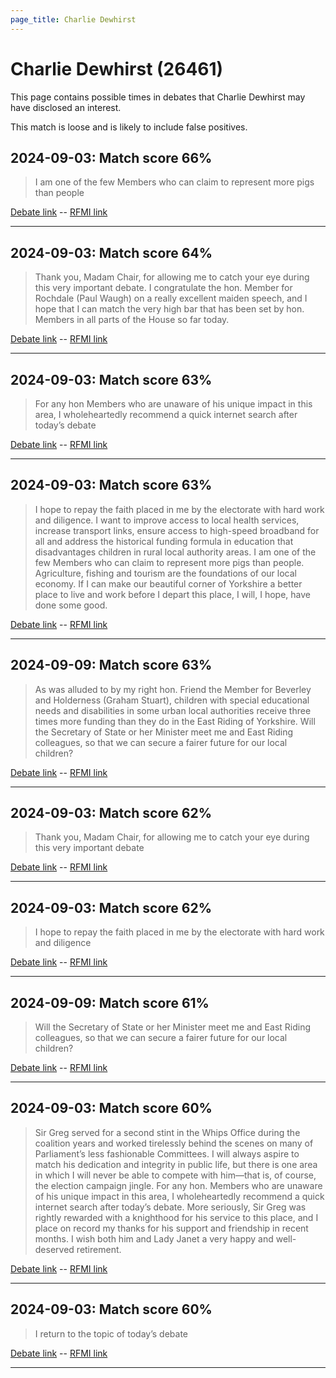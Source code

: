 ```yaml
---
page_title: Charlie Dewhirst
---
```


# Charlie Dewhirst  (26461)

This page contains possible times in debates that Charlie Dewhirst may have disclosed an interest.

This match is loose and is likely to include false positives. 



## 2024-09-03: Match score 66%

>I am one of the few Members who can claim to represent more pigs than people

[Debate link](https://www.theyworkforyou.com/debates/?id=2024-09-03c.227.1)  --  [RFMI link](https://www.theyworkforyou.com/mp/26461/register)


---



## 2024-09-03: Match score 64%

>Thank you, Madam Chair, for allowing me to catch your eye during this very important debate. I congratulate the hon. Member for Rochdale (Paul Waugh) on a really excellent maiden speech, and I hope that I can match the very high bar that has been set by hon. Members in all parts of the House so far today.

[Debate link](https://www.theyworkforyou.com/debates/?id=2024-09-03c.227.1)  --  [RFMI link](https://www.theyworkforyou.com/mp/26461/register)


---



## 2024-09-03: Match score 63%

>For any hon Members who are unaware of his unique impact in this area, I wholeheartedly recommend a quick internet search after today’s debate

[Debate link](https://www.theyworkforyou.com/debates/?id=2024-09-03c.227.1)  --  [RFMI link](https://www.theyworkforyou.com/mp/26461/register)


---



## 2024-09-03: Match score 63%

>I hope to repay the faith placed in me by the electorate with hard work and diligence. I want to improve access to local health services, increase transport links, ensure access to high-speed broadband for all and address the historical funding formula in education that disadvantages children in rural local authority areas. I am one of the few Members who can claim to represent more pigs than people. Agriculture, fishing and tourism are the foundations of our local economy. If I can make our beautiful corner of Yorkshire a better place to live and work before I depart this place, I will, I hope, have done some good.

[Debate link](https://www.theyworkforyou.com/debates/?id=2024-09-03c.227.1)  --  [RFMI link](https://www.theyworkforyou.com/mp/26461/register)


---



## 2024-09-09: Match score 63%

>As was alluded to by my right hon. Friend the Member for Beverley and Holderness (Graham Stuart), children with special educational needs and disabilities in some urban local authorities receive three times more funding than they do in the East Riding of Yorkshire. Will the Secretary of State or her Minister meet me and East Riding colleagues, so that we can secure a fairer future for our local children?

[Debate link](https://www.theyworkforyou.com/debates/?id=2024-09-09b.565.4)  --  [RFMI link](https://www.theyworkforyou.com/mp/26461/register)


---



## 2024-09-03: Match score 62%

>Thank you, Madam Chair, for allowing me to catch your eye during this very important debate

[Debate link](https://www.theyworkforyou.com/debates/?id=2024-09-03c.227.1)  --  [RFMI link](https://www.theyworkforyou.com/mp/26461/register)


---



## 2024-09-03: Match score 62%

>I hope to repay the faith placed in me by the electorate with hard work and diligence

[Debate link](https://www.theyworkforyou.com/debates/?id=2024-09-03c.227.1)  --  [RFMI link](https://www.theyworkforyou.com/mp/26461/register)


---



## 2024-09-09: Match score 61%

>Will the Secretary of State or her Minister meet me and East Riding colleagues, so that we can secure a fairer future for our local children?

[Debate link](https://www.theyworkforyou.com/debates/?id=2024-09-09b.565.4)  --  [RFMI link](https://www.theyworkforyou.com/mp/26461/register)


---



## 2024-09-03: Match score 60%

>Sir Greg served for a second stint in the Whips Office during the coalition years and worked tirelessly behind the scenes on many of Parliament’s less fashionable Committees. I will always aspire to match his dedication and integrity in public life, but there is one area in which I will never be able to compete with him—that is, of course, the election campaign jingle. For any hon. Members who are unaware of his unique impact in this area, I wholeheartedly recommend a quick internet search after today’s debate. More seriously, Sir Greg was rightly rewarded with a knighthood for his service to this place, and I place on record my thanks for his support and friendship in recent months. I wish both him and Lady Janet a very happy and well-deserved retirement.

[Debate link](https://www.theyworkforyou.com/debates/?id=2024-09-03c.227.1)  --  [RFMI link](https://www.theyworkforyou.com/mp/26461/register)


---



## 2024-09-03: Match score 60%

>I return to the topic of today’s debate

[Debate link](https://www.theyworkforyou.com/debates/?id=2024-09-03c.227.1)  --  [RFMI link](https://www.theyworkforyou.com/mp/26461/register)


---

